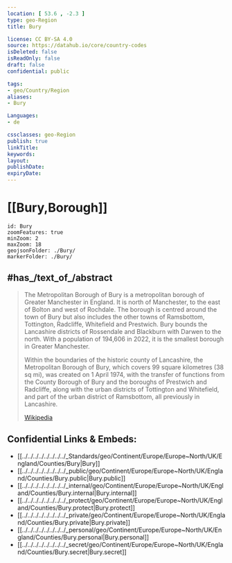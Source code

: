```yaml
---
location: [ 53.6 , -2.3 ] 
type: geo-Region
title: Bury

license: CC BY-SA 4.0
source: https://datahub.io/core/country-codes
isDeleted: false
isReadOnly: false
draft: false
confidential: public

tags:
- geo/Country/Region
aliases:
- Bury

Languages:
- de

cssclasses: geo-Region
publish: true
linkTitle: 
keywords: 
layout: 
publishDate: 
expiryDate: 
---
```


# [[Bury,Borough]]

```leaflet
id: Bury
zoomFeatures: true 
minZoom: 2 
maxZoom: 18
geojsonFolder: ./Bury/
markerFolder: ./Bury/
```


## #has_/text_of_/abstract 

> The Metropolitan Borough of Bury is a metropolitan borough of Greater Manchester in England. It is north of Manchester, to the east of Bolton and west of Rochdale. The borough is centred around the town of Bury but also includes the other towns of Ramsbottom, Tottington, Radcliffe, Whitefield and Prestwich. Bury bounds the Lancashire districts of Rossendale and Blackburn with Darwen to the north. With a population of 194,606 in 2022, it is the smallest borough in Greater Manchester.
>
> Within the boundaries of the historic county of Lancashire, the Metropolitan Borough of Bury, which covers 99 square kilometres (38 sq mi), was created on 1 April 1974, with the transfer of functions from the County Borough of Bury and the boroughs of Prestwich and Radcliffe, along with the urban districts of Tottington and Whitefield, and part of the urban district of Ramsbottom, all previously in Lancashire.
>
> [Wikipedia](https://en.wikipedia.org/wiki/Metropolitan%20Borough%20of%20Bury)



## Confidential Links & Embeds: 
- [[../../../../../../../../_Standards/geo/Continent/Europe/Europe~North/UK/England/Counties/Bury|Bury]] 
- [[../../../../../../../../_public/geo/Continent/Europe/Europe~North/UK/England/Counties/Bury.public|Bury.public]] 
- [[../../../../../../../../_internal/geo/Continent/Europe/Europe~North/UK/England/Counties/Bury.internal|Bury.internal]] 
- [[../../../../../../../../_protect/geo/Continent/Europe/Europe~North/UK/England/Counties/Bury.protect|Bury.protect]] 
- [[../../../../../../../../_private/geo/Continent/Europe/Europe~North/UK/England/Counties/Bury.private|Bury.private]] 
- [[../../../../../../../../_personal/geo/Continent/Europe/Europe~North/UK/England/Counties/Bury.personal|Bury.personal]] 
- [[../../../../../../../../_secret/geo/Continent/Europe/Europe~North/UK/England/Counties/Bury.secret|Bury.secret]] 

